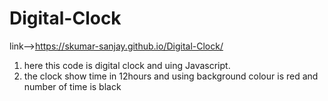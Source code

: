 # Digital-Clock
link-->https://skumar-sanjay.github.io/Digital-Clock/
1) here this code is digital clock and uing Javascript.
2) the clock show time in 12hours and using background colour is red and number of time is black


